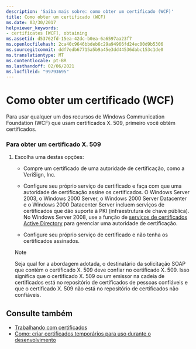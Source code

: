 ```yaml
---
description: 'Saiba mais sobre: como obter um certificado (WCF)'
title: Como obter um certificado (WCF)
ms.date: 03/30/2017
helpviewer_keywords:
- certificates [WCF], obtaining
ms.assetid: d53762fd-15ea-42dc-b0ea-6a6597aa23f7
ms.openlocfilehash: 2ca40c9646bbdeb6c29a94966fd24ec00d9b5306
ms.sourcegitcommit: ddf7edb67715a5b9a45e3dd44536dabc153c1de0
ms.translationtype: MT
ms.contentlocale: pt-BR
ms.lasthandoff: 02/06/2021
ms.locfileid: "99793695"
---
```

# <a name="how-to-obtain-a-certificate-wcf"></a>Como obter um certificado (WCF)

Para usar qualquer um dos recursos de Windows Communication Foundation (WCF) que usam certificados X. 509, primeiro você obtém certificados.  
  
### <a name="to-obtain-an-x509-certificate"></a>Para obter um certificado X. 509  
  
1. Escolha uma destas opções:  
  
    - Compre um certificado de uma autoridade de certificação, como a VeriSign, Inc.  
  
    - Configure seu próprio serviço de certificado e faça com que uma autoridade de certificação assine os certificados. O Windows Server 2003, o Windows 2000 Server, o Windows 2000 Server Datacenter e o Windows 2000 Datacenter Server incluem serviços de certificados que dão suporte à PKI (infraestrutura de chave pública). No Windows Server 2008, use a função de [serviços de certificados Active Directory](/previous-versions/windows/it-pro/windows-server-2008-R2-and-2008/cc731564(v=ws.10)) para gerenciar uma autoridade de certificação.  
  
    - Configure seu próprio serviço de certificado e não tenha os certificados assinados.  
  
    > [!NOTE]
    > Seja qual for a abordagem adotada, o destinatário da solicitação SOAP que contém o certificado X. 509 deve confiar no certificado X. 509. Isso significa que o certificado X. 509 ou um emissor na cadeia de certificados está no repositório de certificados de pessoas confiáveis e que o certificado X. 509 não está no repositório de certificados não confiáveis.  
  
## <a name="see-also"></a>Consulte também

- [Trabalhando com certificados](working-with-certificates.md)
- [Como: criar certificados temporários para uso durante o desenvolvimento](how-to-create-temporary-certificates-for-use-during-development.md)
